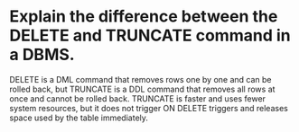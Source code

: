 # Explain the difference between the DELETE and TRUNCATE command in a DBMS.


  DELETE is a DML command that removes rows one by one and can be rolled back, but TRUNCATE is a DDL command that removes all rows at once and cannot be rolled back. TRUNCATE     is faster and uses fewer system resources, but it does not trigger ON DELETE triggers and releases space used by the table immediately.
